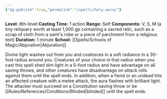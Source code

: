 ```yaml
---
{"dg-publish":true,"permalink":"/spells/holy-aura/"}
---
```


**Level:** 8th-level
**Casting Time:** 1 action
**Range:** Self
**Components:** V, S, M (a tiny reliquary worth at least 1,000 gp containing a sacred relic, such as a scrap of cloth from a saint's robe or a piece of parchment from a religious text)
**Duration:** 1 minute
**School:** [[Spells/Schools of Magic/Abjuration\|Abjuration]]

Divine light washes out from you and coalesces in a soft radiance in a 30-foot radius around you. Creatures of your choice in that radius when you cast this spell shed dim light in a 5-foot radius and have advantage on all saving throws, and other creatures have disadvantage on attack rolls against them until the spell ends. In addition, when a fiend or an undead hits an affected creature with a melee attack, the aura flashes with brilliant light. The attacker must succeed on a Constitution saving throw or be [[Rules/References/Conditions/Blinded\|blinded]] until the spell ends.